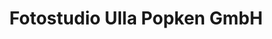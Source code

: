 ---
title: "Fotostudio Ulla Popken GmbH"
url: /rastede/fotostudio-ulla-popken-gmbh/
shop: Autowerkstatt
---